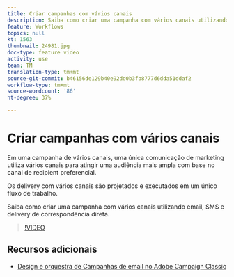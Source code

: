 ```yaml
---
title: Criar campanhas com vários canais
description: Saiba como criar uma campanha com vários canais utilizando email, SMS e delivery de correspondência direta.
feature: Workflows
topics: null
kt: 1563
thumbnail: 24981.jpg
doc-type: feature video
activity: use
team: TM
translation-type: tm+mt
source-git-commit: b46156de129b40e92dd0b3fb8777d6dda51ddaf2
workflow-type: tm+mt
source-wordcount: '86'
ht-degree: 37%

---
```



# Criar campanhas com vários canais

Em uma campanha de vários canais, uma única comunicação de marketing utiliza vários canais para atingir uma audiência mais ampla com base no canal de recipient preferencial.

Os delivery com vários canais são projetados e executados em um único fluxo de trabalho.

Saiba como criar uma campanha com vários canais utilizando email, SMS e delivery de correspondência direta.

>[!VIDEO](https://video.tv.adobe.com/v/24981?quality=12)

## Recursos adicionais

* [Design e orquestra de Campanhas de email no Adobe Campaign Classic](https://helpx.adobe.com/campaign/classic/how-to/design-orchestrate-email-campaigns-in-campaign-classic.html)


